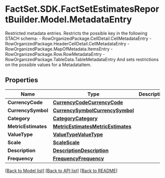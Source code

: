 # FactSet.SDK.FactSetEstimatesReportBuilder.Model.MetadataEntry
Restricted metadata entries. Restricts the possible key in the following STACH schema: - RowOrganizedPackage.CellDetail.CellMetadataEntry - RowOrganizedPackage.HeaderCellDetail.CellMetadataEntry - RowOrganizedPackage.MapOfMetadata.ItemsEntry - RowOrganizedPackage.Row.RowMetadataEntry - RowOrganizedPackage.TableData.TableMetadataEntry  And sets restrictions on the possible values for a MetadataItem. 

## Properties

Name | Type | Description | Notes
------------ | ------------- | ------------- | -------------
**CurrencyCode** | [**CurrencyCodeCurrencyCode**](CurrencyCodeCurrencyCode.md) |  | [optional] 
**CurrencySymbol** | [**CurrencySymbolCurrencySymbol**](CurrencySymbolCurrencySymbol.md) |  | [optional] 
**Category** | [**CategoryCategory**](CategoryCategory.md) |  | [optional] 
**MetricEstimates** | [**MetricEstimatesMetricEstimates**](MetricEstimatesMetricEstimates.md) |  | [optional] 
**ValueType** | [**ValueTypeValueType**](ValueTypeValueType.md) |  | [optional] 
**Scale** | [**ScaleScale**](ScaleScale.md) |  | [optional] 
**Description** | [**DescriptionDescription**](DescriptionDescription.md) |  | [optional] 
**Frequency** | [**FrequencyFrequency**](FrequencyFrequency.md) |  | [optional] 

[[Back to Model list]](../README.md#documentation-for-models) [[Back to API list]](../README.md#documentation-for-api-endpoints) [[Back to README]](../README.md)


